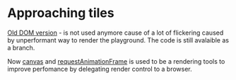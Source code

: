 # Approaching tiles

[Old DOM version](https://github.com/Dominux/approaching-tiles/tree/dom_version) - is not used anymore cause of a lot of flickering caused by unperformant way to render the playground. The code is still avalaible as a branch.

Now [canvas](https://developer.mozilla.org/en-US/docs/Web/HTML/Element/canvas) and [requestAnimationFrame](https://developer.mozilla.org/en-US/docs/Web/API/window/requestAnimationFrame) is used to be a rendering tools to improve perfomance by delegating render control to a browser.
